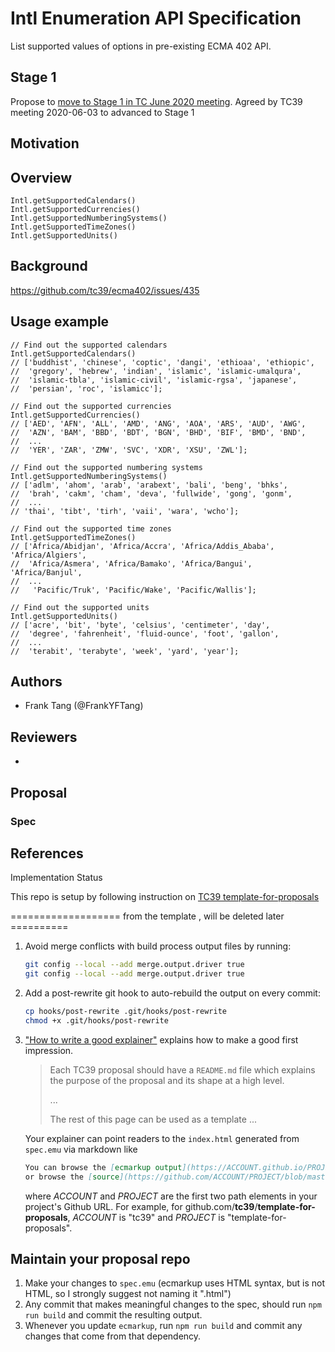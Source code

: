 # Intl Enumeration API Specification
List supported values of options in pre-existing ECMA 402 API.

## Stage 1 
Propose to [move to Stage 1 in TC June 2020 meeting](https://docs.google.com/presentation/d/17bkiVWuYxhMc24If72d6oENK3G6G-irO2EB4EEQCgxU/edit#slide=id.g881894be7c_0_156). Agreed by TC39 meeting 2020-06-03 to advanced to Stage 1

## Motivation


## Overview

```
Intl.getSupportedCalendars()
Intl.getSupportedCurrencies()
Intl.getSupportedNumberingSystems()
Intl.getSupportedTimeZones()
Intl.getSupportedUnits()
```


## Background

https://github.com/tc39/ecma402/issues/435

## Usage example
```
// Find out the supported calendars
Intl.getSupportedCalendars()
// ['buddhist', 'chinese', 'coptic', 'dangi', 'ethioaa', 'ethiopic', 
//  'gregory', 'hebrew', 'indian', 'islamic', 'islamic-umalqura',
//  'islamic-tbla', 'islamic-civil', 'islamic-rgsa', 'japanese', 
//  'persian', 'roc', 'islamicc'];

// Find out the supported currencies
Intl.getSupportedCurrencies()
// ['AED', 'AFN', 'ALL', 'AMD', 'ANG', 'AOA', 'ARS', 'AUD', 'AWG', 
//  'AZN', 'BAM', 'BBD', 'BDT', 'BGN', 'BHD', 'BIF', 'BMD', 'BND',
//  ...
//  'YER', 'ZAR', 'ZMW', 'SVC', 'XDR', 'XSU', 'ZWL'];

// Find out the supported numbering systems
Intl.getSupportedNumberingSystems()
// ['adlm', 'ahom', 'arab', 'arabext', 'bali', 'beng', 'bhks', 
//  'brah', 'cakm', 'cham', 'deva', 'fullwide', 'gong', 'gonm',
//  ...
// 'thai', 'tibt', 'tirh', 'vaii', 'wara', 'wcho'];

// Find out the supported time zones
Intl.getSupportedTimeZones()
// ['Africa/Abidjan', 'Africa/Accra', 'Africa/Addis_Ababa', 'Africa/Algiers',
//  'Africa/Asmera', 'Africa/Bamako', 'Africa/Bangui', 'Africa/Banjul',
//  ...
//   'Pacific/Truk', 'Pacific/Wake', 'Pacific/Wallis'];

// Find out the supported units
Intl.getSupportedUnits()
// ['acre', 'bit', 'byte', 'celsius', 'centimeter', 'day',
//  'degree', 'fahrenheit', 'fluid-ounce', 'foot', 'gallon',
//  ...
//  'terabit', 'terabyte', 'week', 'yard', 'year'];
```



## Authors
* Frank Tang (@FrankYFTang)

## Reviewers
*

## Proposal

### Spec

## References


Implementation Status



This repo is setup by following instruction on [TC39 template-for-proposals](https://github.com/tc39/template-for-proposals)


=================== from the template , will be deleted later ==========

  1.  Avoid merge conflicts with build process output files by running:
      ```sh
      git config --local --add merge.output.driver true
      git config --local --add merge.output.driver true
      ```

1.  Add a post-rewrite git hook to auto-rebuild the output on every commit:
      ```sh
      cp hooks/post-rewrite .git/hooks/post-rewrite
      chmod +x .git/hooks/post-rewrite
      ```
  1.  ["How to write a good explainer"][explainer] explains how to make a good first impression.

      > Each TC39 proposal should have a `README.md` file which explains the purpose
      > of the proposal and its shape at a high level.
      >
      > ...
      >
      > The rest of this page can be used as a template ...

      Your explainer can point readers to the `index.html` generated from `spec.emu`
      via markdown like

      ```markdown
      You can browse the [ecmarkup output](https://ACCOUNT.github.io/PROJECT/)
      or browse the [source](https://github.com/ACCOUNT/PROJECT/blob/master/spec.emu).
      ```

      where *ACCOUNT* and *PROJECT* are the first two path elements in your project's Github URL.
      For example, for github.com/**tc39**/**template-for-proposals**, *ACCOUNT* is "tc39"
      and *PROJECT* is "template-for-proposals".


## Maintain your proposal repo

  1. Make your changes to `spec.emu` (ecmarkup uses HTML syntax, but is not HTML, so I strongly suggest not naming it ".html")
  1. Any commit that makes meaningful changes to the spec, should run `npm run build` and commit the resulting output.
  1. Whenever you update `ecmarkup`, run `npm run build` and commit any changes that come from that dependency.
  
  [explainer]: https://github.com/tc39/how-we-work/blob/master/explainer.md
